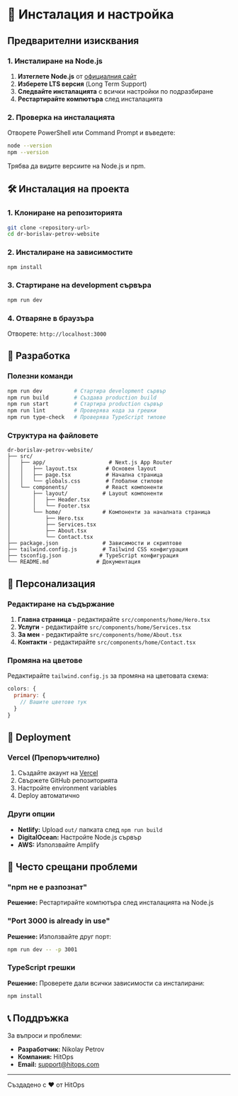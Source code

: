 # 🚀 Инсталация и настройка

## Предварителни изисквания

### 1. Инсталиране на Node.js

1. **Изтеглете Node.js** от [официалния сайт](https://nodejs.org/)
2. **Изберете LTS версия** (Long Term Support)
3. **Следвайте инсталацията** с всички настройки по подразбиране
4. **Рестартирайте компютъра** след инсталацията

### 2. Проверка на инсталацията

Отворете PowerShell или Command Prompt и въведете:

```bash
node --version
npm --version
```

Трябва да видите версиите на Node.js и npm.

## 🛠 Инсталация на проекта

### 1. Клониране на репозиторията

```bash
git clone <repository-url>
cd dr-borislav-petrov-website
```

### 2. Инсталиране на зависимостите

```bash
npm install
```

### 3. Стартиране на development сървъра

```bash
npm run dev
```

### 4. Отваряне в браузъра

Отворете: `http://localhost:3000`

## 🔧 Разработка

### Полезни команди

```bash
npm run dev          # Стартира development сървър
npm run build        # Създава production build
npm run start        # Стартира production сървър
npm run lint         # Проверява кода за грешки
npm run type-check   # Проверява TypeScript типове
```

### Структура на файловете

```
dr-borislav-petrov-website/
├── src/
│   ├── app/                    # Next.js App Router
│   │   ├── layout.tsx         # Основен layout
│   │   ├── page.tsx           # Начална страница
│   │   └── globals.css        # Глобални стилове
│   └── components/            # React компоненти
│       ├── layout/           # Layout компоненти
│       │   ├── Header.tsx
│       │   └── Footer.tsx
│       └── home/             # Компоненти за началната страница
│           ├── Hero.tsx
│           ├── Services.tsx
│           ├── About.tsx
│           └── Contact.tsx
├── package.json              # Зависимости и скриптове
├── tailwind.config.js        # Tailwind CSS конфигурация
├── tsconfig.json            # TypeScript конфигурация
└── README.md               # Документация
```

## 🎨 Персонализация

### Редактиране на съдържание

1. **Главна страница** - редактирайте `src/components/home/Hero.tsx`
2. **Услуги** - редактирайте `src/components/home/Services.tsx`
3. **За мен** - редактирайте `src/components/home/About.tsx`
4. **Контакти** - редактирайте `src/components/home/Contact.tsx`

### Промяна на цветове

Редактирайте `tailwind.config.js` за промяна на цветовата схема:

```javascript
colors: {
  primary: {
    // Вашите цветове тук
  }
}
```

## 🚀 Deployment

### Vercel (Препоръчително)

1. Създайте акаунт на [Vercel](https://vercel.com)
2. Свържете GitHub репозиторията
3. Настройте environment variables
4. Deploy автоматично

### Други опции

- **Netlify:** Upload `out/` папката след `npm run build`
- **DigitalOcean:** Настройте Node.js сървър
- **AWS:** Използвайте Amplify

## 🐛 Често срещани проблеми

### "npm не е разпознат"

**Решение:** Рестартирайте компютъра след инсталацията на Node.js

### "Port 3000 is already in use"

**Решение:** Използвайте друг порт:
```bash
npm run dev -- -p 3001
```

### TypeScript грешки

**Решение:** Проверете дали всички зависимости са инсталирани:
```bash
npm install
```

## 📞 Поддръжка

За въпроси и проблеми:
- **Разработчик:** Nikolay Petrov
- **Компания:** HitOps
- **Email:** support@hitops.com

---

Създадено с ❤️ от HitOps 